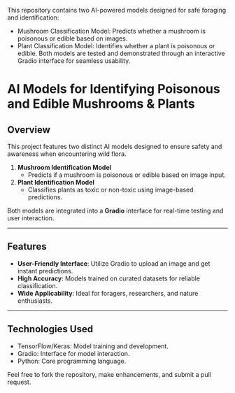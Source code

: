 This repository contains two AI-powered models designed for safe foraging and identification:

- Mushroom Classification Model: Predicts whether a mushroom is poisonous or edible based on images.
- Plant Classification Model: Identifies whether a plant is poisonous or edible.
Both models are tested and demonstrated through an interactive Gradio interface for seamless usability.


# AI Models for Identifying Poisonous and Edible Mushrooms & Plants

## Overview
This project features two distinct AI models designed to ensure safety and awareness when encountering wild flora.  

1. **Mushroom Identification Model**  
   - Predicts if a mushroom is poisonous or edible based on image input.  
2. **Plant Identification Model**  
   - Classifies plants as toxic or non-toxic using image-based predictions.  

Both models are integrated into a **Gradio** interface for real-time testing and user interaction.

---

## Features
- **User-Friendly Interface**: Utilize Gradio to upload an image and get instant predictions.  
- **High Accuracy**: Models trained on curated datasets for reliable classification.  
- **Wide Applicability**: Ideal for foragers, researchers, and nature enthusiasts.  

---



## Technologies Used
- TensorFlow/Keras: Model training and development.
- Gradio: Interface for model interaction.
- Python: Core programming language.


Feel free to fork the repository, make enhancements, and submit a pull request.


